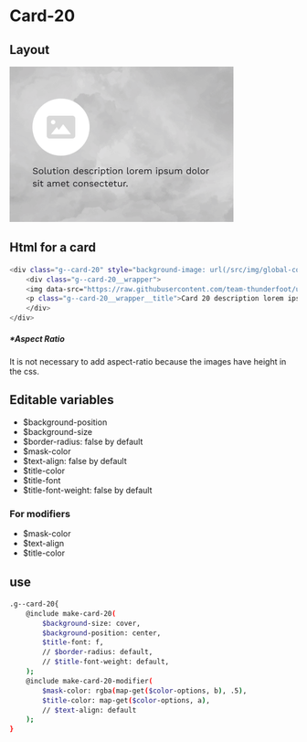 # Card-20

## Layout

![alt text][card-20]

[card-20]: /src/img/global-components/card/card-20.png

## Html for a card

```sh
<div class="g--card-20" style="background-image: url(/src/img/global-components/card/card-bg-placeholder.jpg);">
    <div class="g--card-20__wrapper">
    <img data-src="https://raw.githubusercontent.com/team-thunderfoot/ui/main/src/img/global-components/card/card-img-placeholder.png" src="/src/img/global-components/placeholder.jpg" alt="alt text" class="g--card-20__wrapper__media g--lazy-01">
    <p class="g--card-20__wrapper__title">Card 20 description lorem ipsum dolor sit amet consectetur.</p>
    </div>
</div>
```

##### \*Aspect Ratio

It is not necessary to add aspect-ratio because the images have height in the css.

## Editable variables

- $background-position
- $background-size
- $border-radius: false by default
- $mask-color
- $text-align: false by default
- $title-color
- $title-font
- $title-font-weight: false by default

### For modifiers

- $mask-color
- $text-align
- $title-color

## use

```sh
.g--card-20{
    @include make-card-20(
        $background-size: cover,
        $background-position: center,
        $title-font: f,
        // $border-radius: default,
        // $title-font-weight: default,
    );
    @include make-card-20-modifier(
        $mask-color: rgba(map-get($color-options, b), .5),
        $title-color: map-get($color-options, a),
        // $text-align: default
    );
}
```
